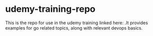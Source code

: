 # udemy-training-repo
This is the repo for use in the udemy training linked here: .It provides examples for go related topics, along with relevant devops basics.
